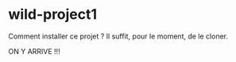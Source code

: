 # wild-project1
Comment installer ce projet ?
Il suffit, pour le moment, de le cloner.

ON Y ARRIVE !!!

